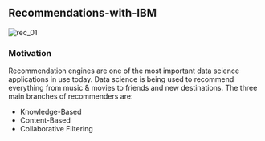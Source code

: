 ## Recommendations-with-IBM
![rec_01](https://user-images.githubusercontent.com/39211262/81259900-84ee0500-9056-11ea-8034-5f18ebc250d1.jpg)
### Motivation
Recommendation engines are one of the most important data science applications in use today. Data science is being used to recommend everything from music & movies to friends and new destinations. The three main branches of recommenders are:

- Knowledge-Based
- Content-Based
- Collaborative Filtering
